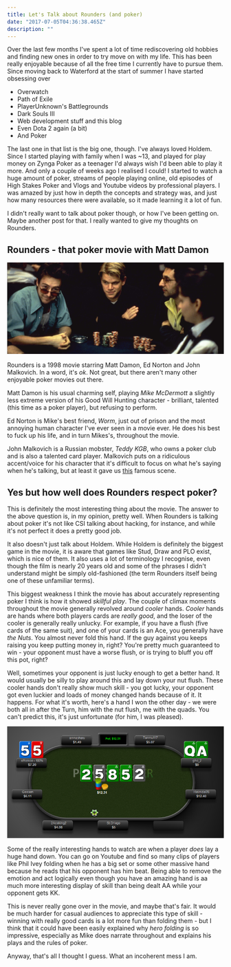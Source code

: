 ```yaml
---
title: Let's Talk about Rounders (and poker)
date: "2017-07-05T04:36:38.465Z"
description: ""
---
```



  Over the last few months I've spent a lot of time rediscovering old hobbies and finding new ones in order to try move on with my life. This has been really enjoyable because of all the free time I currently have to pursue them. Since moving back to Waterford at the start of summer I have started obsessing over
  
  * Overwatch
  * Path of Exile
  * PlayerUnknown's Battlegrounds
  * Dark Souls III
  * Web development stuff and this blog
  * Even Dota 2 again (a bit)
  * And Poker

The last one in that list is the big one, though. I've always loved Holdem. Since I started playing with family when I was ~13, and played for play money on Zynga Poker as a teenager I'd always wish I'd been able to play it more. And only a couple of weeks ago I realised I could! I started to watch a huge amount of poker, streams of people playing online, old episodes of High Stakes Poker and Vlogs and Youtube videos by professional players. I was amazed by just how in depth the concepts and strategy was, and just how many resources there were available, so it made learning it a lot of fun.

I didn't really want to talk about poker though, or how I've been getting on. Maybe another post for that. I really wanted to give my thoughts on Rounders.

## Rounders - that poker movie with Matt Damon

  ![Cast of Rounders](rounders.jpg "Cast of Rounders")

Rounders is a 1998 movie starring Matt Damon, Ed Norton and John Malkovich. In a word, it's *ok*. Not great, but there aren't many other enjoyable poker movies out there.

Matt Damon is his usual charming self, playing *Mike McDermott* a slightly less extreme version of his Good Will Hunting character - brilliant, talented (this time as a poker player), but refusing to perform.

Ed Norton is Mike's best friend, *Worm*, just out of prison and the most annoying human character I've ever seen in a movie ever. He does his best to fuck up his life, and in turn Mikes's, throughout the movie.

John Malkovich is a Russian mobster, *Teddy KGB*, who owns a poker club and is also a talented card player. Malkovich puts on a ridiculous accent/voice for his character that it's difficult to focus on what he's saying when he's talking, but at least it gave us [this](https://www.youtube.com/watch?v=1jUBbCgMWmE) famous scene.

## Yes but how well does Rounders respect poker?

This is definitely the most interesting thing about the movie. The answer to the above question is, in my opinion, pretty well. When Rounders is talking about poker it's not like CSI talking about hacking, for instance, and while it's not perfect it does a pretty good job.

It also doesn't just talk about Holdem. While Holdem is definitely the biggest game in the movie, it is aware that games like Stud, Draw and PLO exist, which is nice of them. It also uses a lot of terminology I recognise, even though the film is nearly 20 years old and some of the phrases I didn't understand might be simply old-fashioned (the term Rounders itself being one of these unfamiliar terms).

This biggest weakness I think the movie has about accurately representing poker I think is how it showed *skillful play*. The couple of climax moments throughout the movie generally revolved around *cooler* hands. *Cooler* hands are hands where both players cards are *really good*, and the loser of the cooler is generally really unlucky. For example, if you have a flush (five cards of the same suit), and one of your cards is an Ace, you generally have *the Nuts*. You almost never fold this hand. If the guy against you keeps raising you keep putting money in, right? You're pretty much guaranteed to win - your opponent must have a worse flush, or is trying to bluff you off this pot, right?

Well, sometimes your opponent is just lucky enough to get a better hand. It would usually be silly to play around this and lay down your nut flush. These cooler hands don't really show much skill - you got lucky, your opponent got even luckier and loads of money changed hands because of it. It happens. For what it's worth, here's a hand I won the other day - we were both all in after the Turn, him with the nut flush, me with the quads. You can't predict this, it's just unfortunate (for him, I was pleased).

![Cooler](capture.png "While I had quads, an extremely unlikely hand, the chance that his flush was beat in the end was actually pretty high. If I had a 2 or just a single 5 I still would have won with a full house. All the chips were already in before the second 2 appeared, though, so it had no effect on the decision making.")

Some of the really interesting hands to watch are when a player *does* lay a huge hand down. You can go on Youtube and find so many clips of players like Phil Ivey folding when he has a big set or some other massive hand because he reads that his opponent has him beat. Being able to remove the emotion and act logically even though you have an amazing hand is aa much more interesting display of skill than being dealt AA while your opponent gets KK.

This is never really gone over in the movie, and maybe that's fair. It would be much harder for casual audiences to appreciate this type of skill - winning with really good cards is a lot more fun than folding them - but I think that it could have been easily explained why *hero folding* is so impressive, especially as Mike does narrate throughout and explains his plays and the rules of poker.

Anyway, that's all I thought I guess. What an incoherent mess I am.